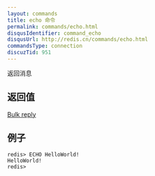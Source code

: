 ```yaml
---
layout: commands
title: echo 命令
permalink: commands/echo.html
disqusIdentifier: command_echo
disqusUrl: http://redis.cn/commands/echo.html
commandsType: connection
discuzTid: 951
---
```


返回消息

## 返回值

[Bulk reply](/topics/protocol.html#bulk-reply)

## 例子

	redis> ECHO HelloWorld!
	HelloWorld!
	redis> 